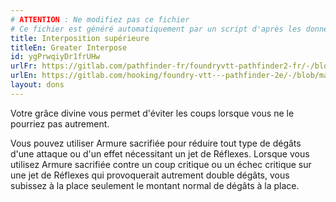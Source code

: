 ```yaml
---
# ATTENTION : Ne modifiez pas ce fichier
# Ce fichier est généré automatiquement par un script d'après les données du module Foundry VTT officiel et de sa traduction
title: Interposition supérieure
titleEn: Greater Interpose
id: ygPrwqiyDr1frUHw
urlFr: https://gitlab.com/pathfinder-fr/foundryvtt-pathfinder2-fr/-/blob/master/data/feats/ygPrwqiyDr1frUHw.htm
urlEn: https://gitlab.com/hooking/foundry-vtt---pathfinder-2e/-/blob/master/packs/data/feats.db/greater-interpose.json
layout: dons
---
```

Votre grâce divine vous permet d'éviter les coups lorsque vous ne le pourriez pas autrement.

Vous pouvez utiliser Armure sacrifiée pour réduire tout type de dégâts d'une attaque ou d'un effet nécessitant un jet de Réflexes. Lorsque vous utilisez Armure sacrifiée contre un coup critique ou un échec critique sur une jet de Réflexes qui provoquerait autrement double dégâts, vous subissez à la place seulement le montant normal de dégâts à la place.
